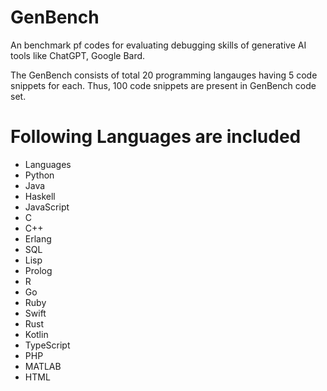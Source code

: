 # GenBench
An benchmark pf codes for evaluating debugging skills of generative AI tools like ChatGPT, Google Bard.

 The GenBench consists of total 20 programming langauges having 5 code snippets for each. Thus, 100 code snippets are present in GenBench code set. 

# Following Languages are included
* Languages
* Python
* Java
* Haskell
* JavaScript
* C
* C++
* Erlang
* SQL
* Lisp
* Prolog
* R
* Go
* Ruby
* Swift
* Rust
* Kotlin
* TypeScript
* PHP
* MATLAB
* HTML

